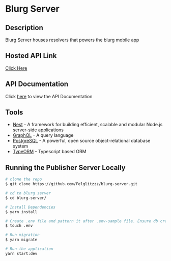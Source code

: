 # Blurg Server

## Description

Blurg Server houses resolvers that powers the blurg mobile app

## Hosted API Link
[Click Here](https://blurg-server.herokuapp.com/)

## API Documentation
Click [here](https://documenter.getpostman.com/view/2988092/Tz5p6xqZ) to view the API Documentation

## Tools
- [Nest](https://docs.nestjs.com/) - A framework for building efficient, scalable and modular Node.js server-side applications
- [GraphQL](https://graphql.org/) - A query language
- [PostgreSQL](https://www.postgresql.org/) - A powerful, open source object-relational database system
- [TypeORM](https://typeorm.io/#/) - Typescript based ORM


## Running the Publisher Server Locally

```bash
# clone the repo
$ git clone https://github.com/Felglitzzz/blurg-server.git

# cd to blurg server
$ cd blurg-server/

# Install Dependencies
$ yarn install

# Create .env file and pattern it after .env-sample file. Ensure db credentials are added to .env in this step
$ touch .env

# Run migration
$ yarn migrate

# Run the application
yarn start:dev

```
